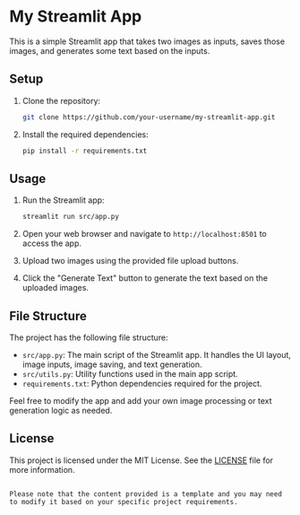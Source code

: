 # My Streamlit App

This is a simple Streamlit app that takes two images as inputs, saves those images, and generates some text based on the inputs.

## Setup

1. Clone the repository:

   ```bash
   git clone https://github.com/your-username/my-streamlit-app.git
   ```

2. Install the required dependencies:

   ```bash
   pip install -r requirements.txt
   ```

## Usage

1. Run the Streamlit app:

   ```bash
   streamlit run src/app.py
   ```

2. Open your web browser and navigate to `http://localhost:8501` to access the app.

3. Upload two images using the provided file upload buttons.

4. Click the "Generate Text" button to generate the text based on the uploaded images.

## File Structure

The project has the following file structure:

- `src/app.py`: The main script of the Streamlit app. It handles the UI layout, image inputs, image saving, and text generation.
- `src/utils.py`: Utility functions used in the main app script.
- `requirements.txt`: Python dependencies required for the project.

Feel free to modify the app and add your own image processing or text generation logic as needed.

## License

This project is licensed under the MIT License. See the [LICENSE](LICENSE) file for more information.
```

Please note that the content provided is a template and you may need to modify it based on your specific project requirements.